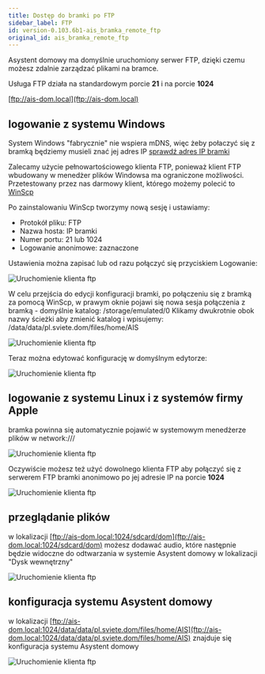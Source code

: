 ```yaml
---
title: Dostęp do bramki po FTP
sidebar_label: FTP
id: version-0.103.6b1-ais_bramka_remote_ftp
original_id: ais_bramka_remote_ftp
---
```


Asystent domowy ma domyślnie uruchomiony serwer FTP, dzięki czemu możesz zdalnie zarządzać plikami na bramce.

Usługa FTP działa na standardowym porcie **21** i na porcie **1024**

[ftp://ais-dom.local](ftp://ais-dom.local)


## logowanie z systemu Windows

System Windows "fabrycznie" nie wspiera mDNS, więc żeby połaczyć się z bramką będziemy musieli znać jej adres IP [sprawdź adres IP bramki](ais_bramka_remote_index#sprawdzenie-adresu-ip-w-aplikacji)


Zalecamy użycie pełnowartościowego klienta FTP, ponieważ klient FTP wbudowany w menedżer plików Windowsa ma ograniczone możliwości.
Przetestowany przez nas darmowy klient, którego możemy polecić to [WinScp](https://winscp.net/eng/download.php)

Po zainstalowaniu WinScp tworzymy nową sesję i ustawiamy:
- Protokół pliku: FTP
- Nazwa hosta: IP bramki
- Numer portu: 21 lub 1024
- Logowanie anonimowe: zaznaczone

Ustawienia można zapisać lub od razu połączyć się przyciskiem Logowanie:

![Uruchomienie klienta ftp](/AIS-docs/img/en/bramka/ftp_windows_1.png)

W celu przejścia do edycji konfiguracji bramki, po połączeniu się z bramką za pomocą WinScp, w prawym oknie pojawi się nowa sesja połączenia z bramką - domyślnie katalog: /storage/emulated/0
Klikamy dwukrotnie obok nazwy ścieżki aby zmienić katalog i wpisujemy:
/data/data/pl.sviete.dom/files/home/AIS

![Uruchomienie klienta ftp](/AIS-docs/img/en/bramka/ftp_windows_2.png)

Teraz można edytować konfigurację w domyślnym edytorze:

![Uruchomienie klienta ftp](/AIS-docs/img/en/bramka/ftp_windows_3.png)


## logowanie z systemu Linux i z systemów firmy Apple

bramka powinna się automatycznie pojawić w systemowym menedżerze plików w network:///  


![Uruchomienie klienta ftp](/AIS-docs/img/en/bramka/ftp_connection_1.png)

Oczywiście możesz też użyć dowolnego klienta FTP aby połączyć się z serwerem FTP bramki anonimowo po jej adresie IP na porcie **1024**

![Uruchomienie klienta ftp](/AIS-docs/img/en/bramka/ftp_connection_2.png)


## przeglądanie plików

w lokalizacji [ftp://ais-dom.local:1024/sdcard/dom](ftp://ais-dom.local:1024/sdcard/dom) możesz dodawać audio, które następnie będzie widoczne do odtwarzania w systemie Asystent domowy w lokalizacji "Dysk wewnętrzny"

![Uruchomienie klienta ftp](/AIS-docs/img/en/bramka/ftp_connection_3.png)


## konfiguracja systemu Asystent domowy
w lokalizacji [ftp://ais-dom.local:1024/data/data/pl.sviete.dom/files/home/AIS](ftp://ais-dom.local:1024/data/data/pl.sviete.dom/files/home/AIS) znajduje się konfiguracja systemu Asystent domowy

![Uruchomienie klienta ftp](/AIS-docs/img/en/bramka/ftp_connection_4.png)
